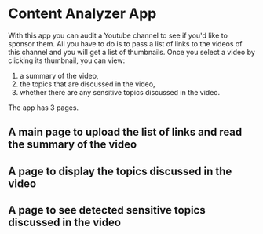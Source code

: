 # Content Analyzer App

With this app you can audit a Youtube channel to see if you'd like to sponsor them. All you have to do is to pass a list of links to the videos of this channel and you will get a list of thumbnails. Once you select a video by clicking its thumbnail, you can view:
1. a summary of the video,
2. the topics that are discussed in the video,
3. whether there are any sensitive topics discussed in the video.

The app has 3 pages.

## A main page to upload the list of links and read the summary of the video
[](images/main_page.png)

## A page to display the topics discussed in the video
[](images/topics_page.png)

## A page to see detected sensitive topics discussed in the video
[](images/moderation_page.png)
